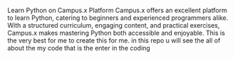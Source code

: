 Learn Python on Campus.x Platform
Campus.x offers an excellent platform to learn Python, catering to beginners and experienced programmers alike. With a structured curriculum, engaging content, and practical exercises, Campus.x makes mastering Python both accessible and enjoyable.
This is the very best for me to create this for me.
in this repo u will see the all of about the my code that is the enter in the coding

